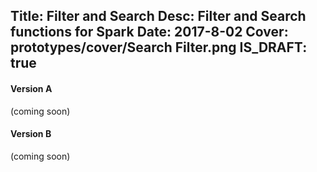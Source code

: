 Title: Filter and Search
Desc: Filter and Search functions for Spark
Date: 2017-8-02
Cover: prototypes/cover/Search Filter.png
IS_DRAFT: true
---

#### Version A 

(coming soon)

#### Version B

(coming soon)

